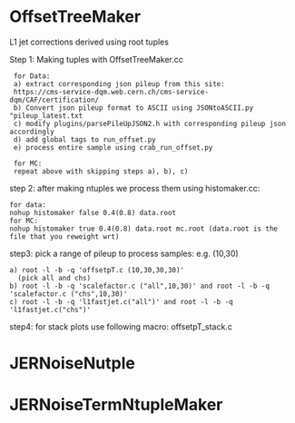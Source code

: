 # OffsetTreeMaker
L1 jet corrections derived using root tuples

Step 1: Making tuples with OffsetTreeMaker.cc

     for Data:
     a) extract corresponding json pileup from this site:
     https://cms-service-dqm.web.cern.ch/cms-service-dqm/CAF/certification/    
     b) Convert json pileup format to ASCII using JSONtoASCII.py "pileup_latest.txt     
     c) modify plugins/parsePileUpJSON2.h with corresponding pileup json accordingly    
     d) add global tags to run_offset.py
     e) process entire sample using crab_run_offset.py
     
     for MC:
     repeat above with skipping steps a), b), c)
     
     
step 2: after making ntuples we process them using histomaker.cc:

    for data:
    nohup histomaker false 0.4(0.8) data.root
    for MC:
    nohup histomaker true 0.4(0.8) data.root mc.root (data.root is the file that you reweight wrt)
    
step3:
    pick a range of pileup to process samples:
    e.g. (10,30)
    
    a) root -l -b -q 'offsetpT.c (10,30,30,30)'
      (pick all and chs)
    b) root -l -b -q 'scalefactor.c ("all",10,30)' and root -l -b -q 'scalefactor.c ("chs",10,30)' 
    c) root -l -b -q 'l1fastjet.c("all")' and root -l -b -q 'l1fastjet.c("chs")'
step4:
 for stack plots use following macro: offsetpT_stack.c
 
# JERNoiseNutple
# JERNoiseTermNtupleMaker
